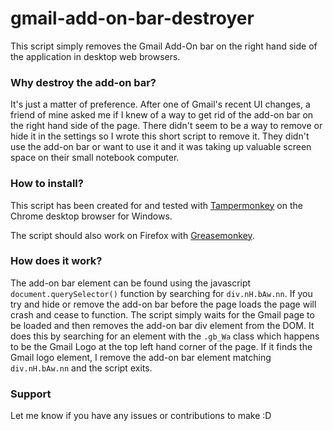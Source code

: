 # gmail-add-on-bar-destroyer

This script simply removes the Gmail Add-On bar on the right hand side of the application in desktop web browsers.

### Why destroy the add-on bar?

It's just a matter of preference.  After one of Gmail's recent UI changes, a friend of mine asked me if I knew of a way to get rid of the add-on bar on the right hand side of the page.  There didn't seem to be a way to remove or hide it in the settings so I wrote this short script to remove it.  They didn't use the add-on bar or want to use it and it was taking up valuable screen space on their small notebook computer.

### How to install?
This script has been created for and tested with [Tampermonkey](https://chrome.google.com/webstore/detail/tampermonkey/dhdgffkkebhmkfjojejmpbldmpobfkfo "Tampermonkey Chrome Extension") on the Chrome desktop browser for Windows.

The script should also work on Firefox with [Greasemonkey](https://addons.mozilla.org/en-US/firefox/addon/greasemonkey/ "Greasemonkey Firefox Addon").

### How does it work?
The add-on bar element can be found using the javascript `document.querySelector()` function by searching for `div.nH.bAw.nn`.
If you try and hide or remove the add-on bar before the page loads the page will crash and cease to function. 
The script simply waits for the Gmail page to be loaded and then removes the add-on bar div element from the DOM.
It does this by searching for an element with the `.gb_Wa` class which happens to be the Gmail Logo at the top left hand corner of the page.  If it finds the Gmail logo element, I remove the add-on bar element matching `div.nH.bAw.nn` and the script exits.

### Support
Let me know if you have any issues or contributions to make :D
